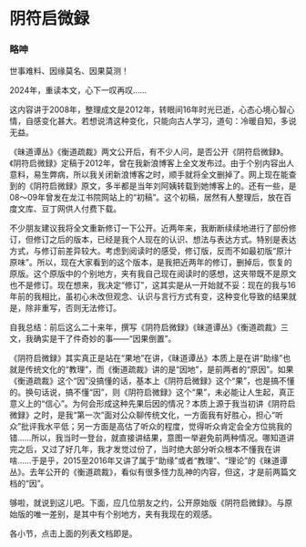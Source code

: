 # 阴符启微録

### 略呻

世事难料、因缘莫名、因果莫测！

2024年，重读本文，心下一叹再叹……

这内容讲于2008年，整理成文是2012年，转眼间16年时光已逝，心态心境心智心情，自感变化甚大。若想说清这种变化，只能向古人学习，道句：冷暖自知，多说无益。

《昧道谭丛》《衡道疏裁》两文公开后，有不少人问，是否公开《阴符启微録》。《阴符启微録》定稿于2012年，曾在我新浪博客上全文发布过。由于个别内容出人意料，易生弊病，所以我关闭新浪博客之时，顺手就将全文删掉了。网上现在能查到的《阴符启微録》原文，多半都是当年刘阿姨转载到她博客上的。还有一些，是08～09年曾发在龙江书院网站上的“初稿”。这个初稿，居然有人整理后，放在百度文库、豆丁网供人付费下载。

不少朋友建议我将全文重新修订一下公开。近两年来，我断断续续地进行了部份修订，但修订之后的版本，已经是我个人现在的认识、想法与表达方式。特别是表达方式，与修订前差异较大。考虑到阅读时的感受，修订版，反而不如最初版“原汁原味”。所以，现在大家看到的这个版本，是我把近两年的修订，删掉后，恢复的原版。这个原版中的个别地方，夹有我自己现在阅读时的感想，这夹带既不是原文也不是修订。现在想来，我决定“修订”，这其实是从一开始就不妥：现在的我与16年前的我相比，虽初心未改但观念、认识与言行方式有变，这种变化导致的结果就是，除非重写，否则无法修订。

自我总结：前后这么二十来年，撰写《阴符启微録》《昧道谭丛》《衡道疏裁》三文，我确实是干了件奇妙的事——“因果倒置”。

《阴符启微録》其实真正是站在“果地”在讲，《昧道谭丛》本质上是在讲“助缘”也就是传统文化的“教理”，而《衡道疏裁》讲的是“因地”，是前两者的“原因”。如果《衡道疏裁》这个“因”没搞懂的话，基本上《阴符启微録》这个“果”，也是搞不懂的。换句话说，搞不懂“因”，则《阴符启微録》这个“果”，未必能让人生起，真正意义上的“信心”。为何会形成这种先果后因的情况？本质上源于我当初讲《阴符启微録》之时，是我“第一次”面对公众聊传统文化，一方面我有好胜心，担心“听众”批评我水平低；另一方面是高估了听众的程度，觉得听众肯定会全方位挑我的错……所以，我当时一登台，就直接讲结果，意图一举避免前两种情况。哪知道讲完之后，又过了好几年，我才发觉过份了，当时绝大部分听众根本不懂我在讲啥……于是乎，2015至2016年又讲了属于“助缘”或者“教理”、“理论”的《昧道谭丛》。去年公开的《衡道疏裁》，看似有很多怪力乱神的内容，但这，才是前两篇文档的“因”。

够啦，就说到这儿吧。下面，应几位朋友之约，公开原始版《阴符启微録》。与原始版的唯一差别，是其中有个别地方，夹有我现在的观感。

各小节，点击上面的列表文档即是。
